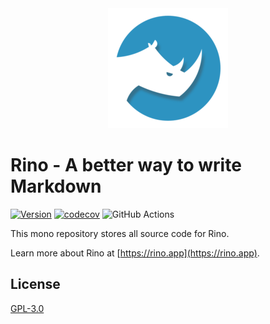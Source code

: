 <div align="center"><a href="https://rino.app"><img src="https://github.com/ocavue/rino/blob/master/packages/web/public/img/icons/android-chrome-192x192.png?raw=true" alt="Logo" height="192" width="192"></a></div>

# Rino - A better way to write Markdown

[![Version](https://img.shields.io/github/v/tag/ocavue/rino?label=version)](https://github.com/ocavue/rino/releases)
[![codecov](https://codecov.io/gh/ocavue/rino/branch/master/graph/badge.svg)](https://codecov.io/gh/ocavue/rino)
![GitHub Actions](https://github.com/ocavue/rino/workflows/GitHub%20Actions/badge.svg)


This mono repository stores all source code for Rino. 

Learn more about Rino at [https://rino.app](https://rino.app).

## License

[GPL-3.0](https://github.com/ocavue/rino/blob/master/LICENSE)
